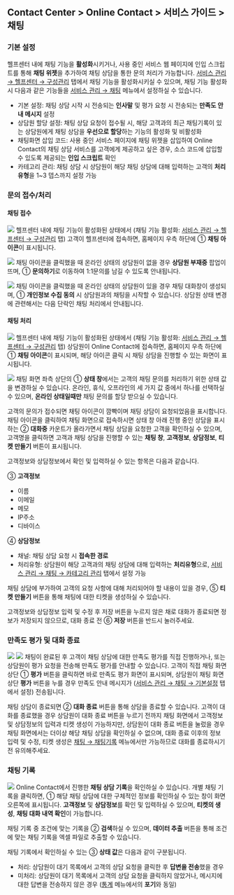 ## Contact Center > Online Contact > 서비스 가이드 > 채팅

### 기본 설정
헬프센터 내에 채팅 기능을 **활성화**시키거나, 사용 중인 서비스 웹 페이지에 인입 스크립트를 통해 **채팅 위젯**을 추가하여 채팅 상담을 통한 문의 처리가 가능합니다.
[서비스 관리 → 헬프센터 → 구성관리](https://github.com/TOAST-DOCS/Contact-Center/blob/alpha/ko/online-contact-guide-service-management.md#%EA%B5%AC%EC%84%B1%EA%B4%80%EB%A6%AC) 탭에서 채팅 기능을 활성화시키실 수 있으며, 채팅 기능 활성화 시 다음과 같은 기능들을 [서비스 관리 → 채팅](https://github.com/TOAST-DOCS/Contact-Center/blob/alpha/ko/online-contact-guide-service-management.md#%EC%B1%84%ED%8C%85) 메뉴에서 설정하실 수 있습니다.
-	기본 설정: 채팅 상담 시작 시 전송되는 **인사말** 및 평가 요청 시 전송되는 **만족도 안내 메시지** 설정
-	상담원 할당 설정: 채팅 상담 요청이 접수될 시, 해당 고객과의 최근 채팅기록이 있는 상담원에게 채팅 상담을 **우선으로 할당**하는 기능의 활성화 및 비활성화
-	채팅화면 삽입 코드: 사용 중인 서비스 페이지에 채팅 위젯을 삽입하여 Online Contact의 채팅 상담 서비스를 고객에게 제공하고 싶은 경우, 소스 코드에 삽입할 수 있도록 제공되는 **인입 스크립트** 확인
-	카테고리 관리: 채팅 상담 시 상담원이 해당 채팅 상담에 대해 입력하는 고객의 **처리유형**을 1~3 뎁스까지 설정 가능

### 문의 접수/처리
#### 채팅 접수
![](http://static.toastoven.net/prod_contact_center/5.2-(1).png)
헬프센터 내에 채팅 기능이 활성화된 상태에서 (채팅 기능 활성화: [서비스 관리 → 헬프센터 → 구성관리](https://github.com/TOAST-DOCS/Contact-Center/blob/alpha/ko/online-contact-guide-service-management.md#%EA%B5%AC%EC%84%B1%EA%B4%80%EB%A6%AC) 탭) 고객이 헬프센터에 접속하면, 홈페이지 우측 하단에 ① **채팅 아이콘**이 표시됩니다.

![](http://static.toastoven.net/prod_contact_center/5.2-(2).png)
채팅 아이콘을 클릭했을 때 온라인 상태의 상담원이 없을 경우 **상담원 부재중** 팝업이 뜨며, ① **문의하기**로 이동하여 1:1문의를 남길 수 있도록 안내됩니다.

![](http://static.toastoven.net/prod_contact_center/5.2-(3).png)
채팅 아이콘을 클릭했을 때 온라인 상태의 상담원이 있을 경우 채팅 대화창이 생성되며, ① **개인정보 수집 동의** 시 상담원과의 채팅을 시작할 수 있습니다. 상담원 상태 변경에 관련해서는 다음 단락인 채팅 처리에서 안내됩니다. 

#### 채팅 처리
![](http://static.toastoven.net/prod_contact_center/5.2-(4).png)
헬프센터 내에 채팅 기능이 활성화된 상태에서 (채팅 기능 활성화: [서비스 관리 → 헬프센터 → 구성관리](https://github.com/TOAST-DOCS/Contact-Center/blob/alpha/ko/online-contact-guide-service-management.md#%EA%B5%AC%EC%84%B1%EA%B4%80%EB%A6%AC) 탭) 상담원이 Online Contact에 접속하면, 홈페이지 우측 하단에 ① **채팅 아이콘**이 표시되며, 해당 아이콘 클릭 시 채팅 상담을 진행할 수 있는 화면이 표시됩니다.


![](http://static.toastoven.net/prod_contact_center/5.2-(5).png)
채팅 화면 좌측 상단의 ① **상태 창**에서는 고객의 채팅 문의를 처리하기 위한 상태 값을 변경하실 수 있습니다. 온라인, 휴식, 오프라인의 세 가지 값 중에서 하나를 선택하실 수 있으며, **온라인 상태일때만** 채팅 문의를 할당 받으실 수 있습니다.

고객의 문의가 접수되면 채팅 아이콘이 깜빡이며 채팅 상담이 요청되었음을 표시합니다. 채팅 아이콘을 클릭하여 채팅 화면으로 접속하시면 상태 창 아래 진행 중인 상담을 표시하는 ② **대화중** 카운트가 올라가면서 채팅 상담을 요청한 고객을 확인하실 수 있으며, 고객명을 클릭하면 고객과 채팅 상담을 진행할 수 있는 **채팅 창**, **고객정보**, **상담정보**, **티켓 만들기** 버튼이 표시됩니다. 

고객정보와 상담정보에서 확인 및 입력하실 수 있는 항목은 다음과 같습니다.

③ **고객정보**
-	이름
-	이메일
-	메모
-	IP주소
-	디바이스

④ **상담정보**
-	채널: 채팅 상담 요청 시 **접속한 경로**
-	처리유형: 상담원이 해당 고객과의 채팅 상담에 대해 입력하는 **처리유형**으로, [서비스 관리 → 채팅 → 카테고리 관리](https://github.com/TOAST-DOCS/Contact-Center/blob/alpha/ko/online-contact-guide-service-management.md#%EC%B9%B4%ED%85%8C%EA%B3%A0%EB%A6%AC-%EA%B4%80%EB%A6%AC) 탭에서 설정 가능

채팅 상담에 부가하여 고객의 요청 사항에 대해 처리되어야 할 내용이 있을 경우, ⑤ **티켓 만들기** 버튼을 통해 채팅에 대한 티켓을 생성하실 수 있습니다.

고객정보와 상담정보 입력 및 수정 후 저장 버튼을 누르지 않은 채로 대화가 종료되면 정보가 저장되지 않으므로, 대화 종료 전 ⑥ **저장** 버튼을 반드시 눌러주세요.

### 만족도 평가 및 대화 종료
![](http://static.toastoven.net/prod_contact_center/5.3-(1).png)
![](http://static.toastoven.net/prod_contact_center/5.3-(2).png)
채팅이 완료된 후 고객이 채팅 상담에 대한 만족도 평가를 직접 진행하거나, 또는 상담원이 평가 요청을 전송해 만족도 평가를 안내할 수 있습니다. 고객이 직접 채팅 화면 상단 ① **평가** 버튼을 클릭하면 바로 만족도 평가 화면이 표시되며, 상담원이 채팅 화면 상단 **평가** 버튼을 누를 경우 만족도 안내 메시지가 ([서비스 관리 → 채팅 → 기본설정](https://github.com/TOAST-DOCS/Contact-Center/blob/alpha/ko/online-contact-guide-service-management.md#%EA%B8%B0%EB%B3%B8-%EC%84%A4%EC%A0%95) 탭에서 설정) 전송됩니다.

채팅 상담이 종료되면 ② **대화 종료** 버튼을 통해 상담을 종료할 수 있습니다. 고객이 대화를 종료했을 경우 상담원이 대화 종료 버튼을 누르기 전까지 채팅 화면에서 고객정보 및 상담정보의 입력과 티켓 생성이 가능하지만, 상담원이 대화 종료 버튼을 눌렀을 경우 채팅 화면에서는 더이상 해당 채팅 상담을 확인하실 수 없으며, 대화 종료 이후의 정보 입력 및 수정, 티켓 생성은 [채팅 → 채팅기록](https://github.com/TOAST-DOCS/Contact-Center/blob/alpha/ko/online-contact-guide-chat.md#%EC%B1%84%ED%8C%85-%EA%B8%B0%EB%A1%9D) 메뉴에서만 가능하므로 대화를 종료하시기 전 유의해주세요. 

### 채팅 기록
![](http://static.toastoven.net/prod_contact_center/5.4-(1).png)
Online Contact에서 진행한 **채팅 상담 기록**을 확인하실 수 있습니다. 개별 채팅 기록을 클릭하면, ① 해당 채팅 상담에 대한 구체적인 정보를 확인하실 수 있는 창이 화면 오른쪽에 표시됩니다. **고객정보** 및 **상담정보**를 확인 및 입력하실 수 있으며, **티켓의 생성**, **채팅 대화 내역 확인**이 가능합니다.

채팅 기록 중 조건에 맞는 기록을 ② **검색**하실 수 있으며, **데이터 추출** 버튼을 통해 조건에 맞는 채팅 기록을 엑셀 파일로 추출할 수 있습니다.

채팅 기록에서 확인하실 수 있는 ③ **상태 값**은 다음과 같이 구분됩니다.
-	처리: 상담원이 대기 목록에서 고객의 상담 요청을 클릭한 후 **답변을 전송**했을 경우
-	미처리: 상담원이 대기 목록에서 고객의 상담 요청을 클릭하지 않았거나, 메시지에 대한 답변을 전송하지 않은 경우 ([통계](https://github.com/TOAST-DOCS/Contact-Center/blob/alpha/ko/online-contact-guide-report.md#contact-center--online-contact--%EC%84%9C%EB%B9%84%EC%8A%A4-%EA%B0%80%EC%9D%B4%EB%93%9C--%ED%86%B5%EA%B3%84) 메뉴에서의 **포기**와 동일)
